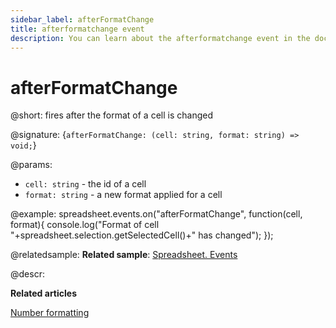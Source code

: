 ```yaml
---
sidebar_label: afterFormatChange
title: afterformatchange event
description: You can learn about the afterformatchange event in the documentation of the DHTMLX JavaScript Spreadsheet library. Browse developer guides and API reference, try out code examples and live demos, and download a free 30-day evaluation version of DHTMLX Spreadsheet.
---
```


# afterFormatChange

@short: fires after the format of a cell is changed

@signature: {`afterFormatChange: (cell: string, format: string) => void;`}

@params:
- `cell: string` - the id of a cell
- `format: string` - a new format applied for a cell

@example:
spreadsheet.events.on("afterFormatChange", function(cell, format){
 console.log("Format of cell "+spreadsheet.selection.getSelectedCell()+" has changed");
});

@relatedsample:
**Related sample**: [Spreadsheet. Events](https://snippet.dhtmlx.com/2vkjyvsi)

@descr:

**Related articles**

[Number formatting](number_formatting.md)
